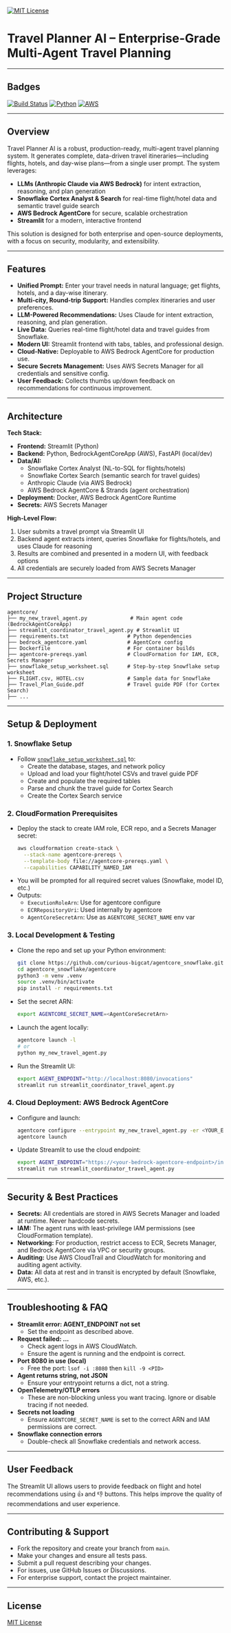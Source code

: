 [![MIT License](https://img.shields.io/badge/license-MIT-green.svg)](LICENSE)

# Travel Planner AI – Enterprise-Grade Multi-Agent Travel Planning

---

## Badges
[![Build Status](https://img.shields.io/badge/build-passing-brightgreen)]()
[![Python](https://img.shields.io/badge/python-3.9%2B-blue.svg)]()
[![AWS](https://img.shields.io/badge/deploys%20to-AWS%20Bedrock%20AgentCore-orange)]()

---

## Overview
Travel Planner AI is a robust, production-ready, multi-agent travel planning system. It generates complete, data-driven travel itineraries—including flights, hotels, and day-wise plans—from a single user prompt. The system leverages:
- **LLMs (Anthropic Claude via AWS Bedrock)** for intent extraction, reasoning, and plan generation
- **Snowflake Cortex Analyst & Search** for real-time flight/hotel data and semantic travel guide search
- **AWS Bedrock AgentCore** for secure, scalable orchestration
- **Streamlit** for a modern, interactive frontend

This solution is designed for both enterprise and open-source deployments, with a focus on security, modularity, and extensibility.

---

## Features
- **Unified Prompt:** Enter your travel needs in natural language; get flights, hotels, and a day-wise itinerary.
- **Multi-city, Round-trip Support:** Handles complex itineraries and user preferences.
- **LLM-Powered Recommendations:** Uses Claude for intent extraction, reasoning, and plan generation.
- **Live Data:** Queries real-time flight/hotel data and travel guides from Snowflake.
- **Modern UI:** Streamlit frontend with tabs, tables, and professional design.
- **Cloud-Native:** Deployable to AWS Bedrock AgentCore for production use.
- **Secure Secrets Management:** Uses AWS Secrets Manager for all credentials and sensitive config.
- **User Feedback:** Collects thumbs up/down feedback on recommendations for continuous improvement.

---

## Architecture

**Tech Stack:**
- **Frontend:** Streamlit (Python)
- **Backend:** Python, BedrockAgentCoreApp (AWS), FastAPI (local/dev)
- **Data/AI:**
  - Snowflake Cortex Analyst (NL-to-SQL for flights/hotels)
  - Snowflake Cortex Search (semantic search for travel guides)
  - Anthropic Claude (via AWS Bedrock)
  - AWS Bedrock AgentCore & Strands (agent orchestration)
- **Deployment:** Docker, AWS Bedrock AgentCore Runtime
- **Secrets:** AWS Secrets Manager

**High-Level Flow:**
1. User submits a travel prompt via Streamlit UI
2. Backend agent extracts intent, queries Snowflake for flights/hotels, and uses Claude for reasoning
3. Results are combined and presented in a modern UI, with feedback options
4. All credentials are securely loaded from AWS Secrets Manager

---

## Project Structure
```
agentcore/
├── my_new_travel_agent.py              # Main agent code (BedrockAgentCoreApp)
├── streamlit_coordinator_travel_agent.py # Streamlit UI
├── requirements.txt                   # Python dependencies
├── bedrock_agentcore.yaml             # AgentCore config
├── Dockerfile                         # For container builds
├── agentcore-prereqs.yaml             # CloudFormation for IAM, ECR, Secrets Manager
├── snowflake_setup_worksheet.sql      # Step-by-step Snowflake setup worksheet
├── FLIGHT.csv, HOTEL.csv              # Sample data for Snowflake
├── Travel_Plan_Guide.pdf              # Travel guide PDF (for Cortex Search)
├── ...
```

---

## Setup & Deployment

### 1. **Snowflake Setup**
- Follow [`snowflake_setup_worksheet.sql`](./snowflake_setup_worksheet.sql) to:
  - Create the database, stages, and network policy
  - Upload and load your flight/hotel CSVs and travel guide PDF
  - Create and populate the required tables
  - Parse and chunk the travel guide for Cortex Search
  - Create the Cortex Search service

### 2. **CloudFormation Prerequisites**
- Deploy the stack to create IAM role, ECR repo, and a Secrets Manager secret:
  ```sh
  aws cloudformation create-stack \
    --stack-name agentcore-prereqs \
    --template-body file://agentcore-prereqs.yaml \
    --capabilities CAPABILITY_NAMED_IAM
  ```
- You will be prompted for all required secret values (Snowflake, model ID, etc.)
- Outputs:
  - `ExecutionRoleArn`: Use for agentcore configure
  - `ECRRepositoryUri`: Used internally by agentcore
  - `AgentCoreSecretArn`: Use as `AGENTCORE_SECRET_NAME` env var

### 3. **Local Development & Testing**
- Clone the repo and set up your Python environment:
  ```sh
  git clone https://github.com/curious-bigcat/agentcore_snowflake.git
  cd agentcore_snowflake/agentcore
  python3 -m venv .venv
  source .venv/bin/activate
  pip install -r requirements.txt
  ```
- Set the secret ARN:
  ```sh
  export AGENTCORE_SECRET_NAME=<AgentCoreSecretArn>
  ```
- Launch the agent locally:
  ```sh
  agentcore launch -l
  # or
  python my_new_travel_agent.py
  ```
- Run the Streamlit UI:
  ```sh
  export AGENT_ENDPOINT="http://localhost:8080/invocations"
  streamlit run streamlit_coordinator_travel_agent.py
  ```

### 4. **Cloud Deployment: AWS Bedrock AgentCore**
- Configure and launch:
  ```sh
  agentcore configure --entrypoint my_new_travel_agent.py -er <YOUR_EXECUTION_ROLE_ARN>
  agentcore launch
  ```
- Update Streamlit to use the cloud endpoint:
  ```sh
  export AGENT_ENDPOINT="https://<your-bedrock-agentcore-endpoint>/invocations"
  streamlit run streamlit_coordinator_travel_agent.py
  ```

---

## Security & Best Practices
- **Secrets:** All credentials are stored in AWS Secrets Manager and loaded at runtime. Never hardcode secrets.
- **IAM:** The agent runs with least-privilege IAM permissions (see CloudFormation template).
- **Networking:** For production, restrict access to ECR, Secrets Manager, and Bedrock AgentCore via VPC or security groups.
- **Auditing:** Use AWS CloudTrail and CloudWatch for monitoring and auditing agent activity.
- **Data:** All data at rest and in transit is encrypted by default (Snowflake, AWS, etc.).

---

## Troubleshooting & FAQ
- **Streamlit error: AGENT_ENDPOINT not set**
  - Set the endpoint as described above.
- **Request failed: ...**
  - Check agent logs in AWS CloudWatch.
  - Ensure the agent is running and the endpoint is correct.
- **Port 8080 in use (local)**
  - Free the port: `lsof -i :8080` then `kill -9 <PID>`
- **Agent returns string, not JSON**
  - Ensure your entrypoint returns a dict, not a string.
- **OpenTelemetry/OTLP errors**
  - These are non-blocking unless you want tracing. Ignore or disable tracing if not needed.
- **Secrets not loading**
  - Ensure `AGENTCORE_SECRET_NAME` is set to the correct ARN and IAM permissions are correct.
- **Snowflake connection errors**
  - Double-check all Snowflake credentials and network access.

---

## User Feedback
The Streamlit UI allows users to provide feedback on flight and hotel recommendations using 👍 and 👎 buttons. This helps improve the quality of recommendations and user experience.

---

## Contributing & Support
- Fork the repository and create your branch from `main`.
- Make your changes and ensure all tests pass.
- Submit a pull request describing your changes.
- For issues, use GitHub Issues or Discussions.
- For enterprise support, contact the project maintainer.

---

## License
[MIT License](LICENSE)
